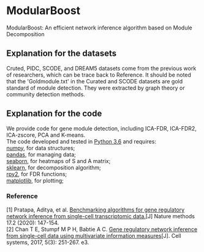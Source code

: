 # ModularBoost
ModularBoost: An efficient network inference algorithm based on Module Decomposition
## Explanation for the datasets
Cruted, PIDC, SCODE, and DREAM5 datasets come from the previous work of researchers, which can be trace back to Reference. It should be noted that the 'Goldmodule.txt' in the Curated and SCODE datasets are gold standard of module detection. They were extracted by graph theory or community detection methods.
## Explanation for the code
We provide code for gene module detection, including ICA-FDR, ICA-FDR2, ICA-zscore, PCA and K-means.  
The code developed and tested in [Python 3.6](https://www.python.org/downloads/release/python-360/) and requires:  
[numpy](https://numpy.org/), for data structures;  
[pandas](https://pandas.pydata.org/), for managing data;  
[seaborn](http://seaborn.pydata.org/), for heatmaps of S and A matrix;  
[sklearn](https://scikit-learn.org/stable/), for decomposition algorithm;  
[rpy2](https://pypi.org/project/rpy2/), for FDR functions;  
[matplotlib](https://matplotlib.org/), for plotting;
### Reference
[1] Pratapa, Aditya, et al. [Benchmarking algorithms for gene regulatory network inference from single-cell transcriptomic data.](https://www.nature.com/articles/s41592-019-0690-6)[J] Nature methods 17.2 (2020): 147-154.  
[2] Chan T E, Stumpf M P H, Babtie A C. [Gene regulatory network inference from single-cell data using multivariate information measures](https://www.sciencedirect.com/science/article/pii/S2405471217303861)[J]. Cell systems, 2017, 5(3): 251-267. e3.  
